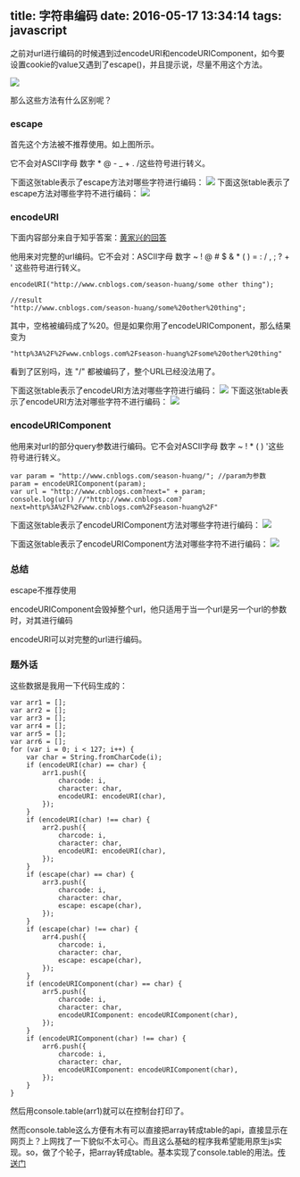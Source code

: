title: 字符串编码
date: 2016-05-17 13:34:14
tags: javascript
---
之前对url进行编码的时候遇到过encodeURI和encodeURIComponent，如今要设置cookie的value又遇到了escape()，并且提示说，尽量不用这个方法。

![](img/escape.png)

那么这些方法有什么区别呢？

### escape
首先这个方法被不推荐使用。如上图所示。

它不会对ASCII字母 数字  * @ - _ + . /这些符号进行转义。

下面这张table表示了escape方法对哪些字符进行编码：
![](img/escape-encode.png)
下面这张table表示了escape方法对哪些字符不进行编码：
![](img/escape-noencode.png)
### encodeURI

下面内容部分来自于知乎答案：[黄家兴的回答](https://www.zhihu.com/question/21861899/answer/20300871)

他用来对完整的url编码。它不会对：ASCII字母 数字 ~ ! @ # $ & * ( ) = : / , ; ? + ' 这些符号进行转义。

```
encodeURI("http://www.cnblogs.com/season-huang/some other thing");

//result
"http://www.cnblogs.com/season-huang/some%20other%20thing";

```

其中，空格被编码成了%20。但是如果你用了encodeURIComponent，那么结果变为
```
"http%3A%2F%2Fwww.cnblogs.com%2Fseason-huang%2Fsome%20other%20thing"
```
看到了区别吗，连 "/" 都被编码了，整个URL已经没法用了。


下面这张table表示了encodeURI方法对哪些字符进行编码：
![](img/encodeURI-encode.png)
下面这张table表示了encodeURI方法对哪些字符不进行编码：
![](img/encodeURI-noencode.png)
### encodeURIComponent

他用来对url的部分query参数进行编码。它不会对ASCII字母 数字 ~ ! * ( ) '这些符号进行转义。

```
var param = "http://www.cnblogs.com/season-huang/"; //param为参数
param = encodeURIComponent(param);
var url = "http://www.cnblogs.com?next=" + param;
console.log(url) //"http://www.cnblogs.com?next=http%3A%2F%2Fwww.cnblogs.com%2Fseason-huang%2F"
```

下面这张table表示了encodeURIComponent方法对哪些字符进行编码：
![](img/encodeURIComponent-encode.png)

下面这张table表示了encodeURIComponent方法对哪些字符不进行编码：
![](img/encodeURIComponent-noencode.png)

### 总结

escape不推荐使用

encodeURIComponent会毁掉整个url，他只适用于当一个url是另一个url的参数时，对其进行编码

encodeURI可以对完整的url进行编码。

### 题外话

这些数据是我用一下代码生成的：

```
var arr1 = [];
var arr2 = [];
var arr3 = [];
var arr4 = [];
var arr5 = [];
var arr6 = [];
for (var i = 0; i < 127; i++) {
    var char = String.fromCharCode(i);
    if (encodeURI(char) == char) {
        arr1.push({
            charcode: i,
            character: char,
            encodeURI: encodeURI(char),
        });
    }
    if (encodeURI(char) !== char) {
        arr2.push({
            charcode: i,
            character: char,
            encodeURI: encodeURI(char),
        });
    }
    if (escape(char) == char) {
        arr3.push({
            charcode: i,
            character: char,
            escape: escape(char),
        });
    }
    if (escape(char) !== char) {
        arr4.push({
            charcode: i,
            character: char,
            escape: escape(char),
        });
    }
    if (encodeURIComponent(char) == char) {
        arr5.push({
            charcode: i,
            character: char,
            encodeURIComponent: encodeURIComponent(char),
        });
    }
    if (encodeURIComponent(char) !== char) {
        arr6.push({
            charcode: i,
            character: char,
            encodeURIComponent: encodeURIComponent(char),
        });
    }
}

```

然后用console.table(arr1)就可以在控制台打印了。

然而console.table这么方便有木有可以直接把array转成table的api，直接显示在网页上？上网找了一下貌似不太可心。而且这么基础的程序我希望能用原生js实现。so，做了个轮子，把array转成table。基本实现了console.table的用法。[传送门](https://github.com/kenziD/arrayToTable)